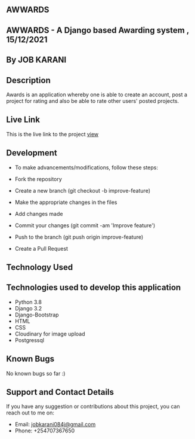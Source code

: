 ## AWWARDS

## AWWARDS - A Django based Awarding system , 15/12/2021

## By JOB KARANI

## Description

Awards is an application whereby one is able to create an account, post a project for rating and also be able to rate other users' posted projects.

## Live Link

This is the live link to the project <a href="https://jkawwards.herokuapp.com/">view
</a>

## Development

- To make advancements/modifications, follow these steps:

- Fork the repository
- Create a new branch (git checkout -b improve-feature)
- Make the appropriate changes in the files
- Add changes made
- Commit your changes (git commit -am 'Improve feature')
- Push to the branch (git push origin improve-feature)
- Create a Pull Request

## Technology Used

## Technologies used to develop this application

- Python 3.8
- Django 3.2
- Django-Bootstrap
- HTML
- CSS
- Cloudinary for image upload
- Postgressql

## Known Bugs

No known bugs so far :)

## Support and Contact Details

If you have any suggestion or contributions about this project, you can reach out to me on:

- Email: jobkarani084j@gmail.com
- Phone: +254707367650
